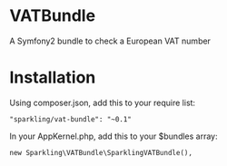 VATBundle
=========

A Symfony2 bundle to check a European VAT number

Installation
============

Using composer.json, add this to your require list:

    "sparkling/vat-bundle": "~0.1"

In your AppKernel.php, add this to your $bundles array:

    new Sparkling\VATBundle\SparklingVATBundle(),
